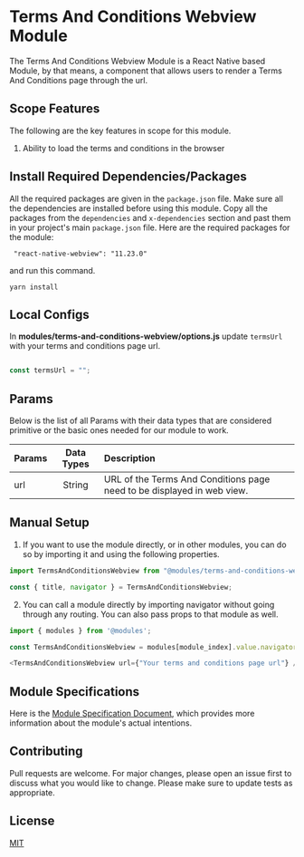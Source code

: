 # Terms And Conditions Webview Module
The Terms And Conditions Webview Module is a React Native based Module, by that means, a component that allows users to render a Terms And Conditions page through the url.

## Scope Features
The following are the key features in scope for this module. 

1. Ability to load the terms and conditions in the browser

## Install Required Dependencies/Packages
All the required packages are given in the `package.json` file. Make sure all the dependencies are installed before using this module. Copy all the packages from the `dependencies` and `x-dependencies` section and past them in your project's main `package.json` file.
Here are the required packages for the module:
```
 "react-native-webview": "11.23.0"
```
and run this command.
  ```
  yarn install
  ```

## Local Configs
In **modules/terms-and-conditions-webview/options.js** update `termsUrl` with your terms and conditions page url.

```javascript

const termsUrl = "";

```

## Params

Below is the list of all Params with their data types that are considered primitive or the basic ones needed for our module to work.

| Params      | Data Types         | Description                                                       |
| ------------|:------------------:|:---------------------------------------------------------------|
| url         | String             | URL of the Terms And Conditions page need to be displayed in web view.  |



## Manual Setup

1. If you want to use the module directly, or in other modules, you can do so by importing it and using the following properties.

```javascript
import TermsAndConditionsWebview from "@modules/terms-and-conditions-webview";

const { title, navigator } = TermsAndConditionsWebview;

```

2. You can call a module directly by importing navigator without going through any routing. You can also pass props to that module as well.

```javascript
import { modules } from '@modules';

const TermsAndConditionsWebview = modules[module_index].value.navigator;  //module_index : position of the module in modules folder

<TermsAndConditionsWebview url={"Your terms and conditions page url"} />;

```
## Module Specifications
Here is the [Module Specification Document](https://docs.google.com/document/d/1CN12SHKp3gXmw9p2yBbkdG3TJIVtckpABK5Wd9kGFKQ/edit?usp=sharing), which provides more information about the module's actual intentions.

## Contributing

Pull requests are welcome. For major changes, please open an issue first to discuss what you would like to change.
Please make sure to update tests as appropriate.

## License

[MIT](https://choosealicense.com/licenses/mit/)
